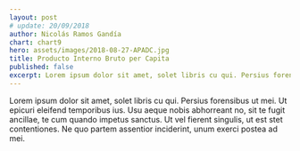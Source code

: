 ```yaml
---
layout: post
# update: 20/09/2018
author: Nicolás Ramos Gandía
chart: chart9
hero: assets/images/2018-08-27-APADC.jpg
title: Producto Interno Bruto per Capita
published: false
excerpt: Lorem ipsum dolor sit amet, solet libris cu qui. Persius forensibus ut mei. Ut epicuri eleifend temporibus ius. Usu aeque nobis abhorreant no, sit te fugit ancillae, te cum quando impetus sanctus. Ut vel fierent singulis, ut est stet contentiones. Ne quo partem assentior inciderint, unum exerci postea ad mei.
---
```


Lorem ipsum dolor sit amet, solet libris cu qui. Persius forensibus ut mei. Ut epicuri eleifend temporibus ius. Usu aeque nobis abhorreant no, sit te fugit ancillae, te cum quando impetus sanctus. Ut vel fierent singulis, ut est stet contentiones. Ne quo partem assentior inciderint, unum exerci postea ad mei.